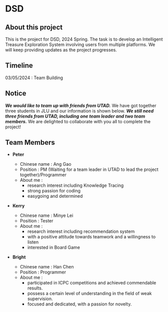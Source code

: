 # DSD 
## About this project
This is the project for DSD, 2024 Spring. The task is to develop an Intelligent Treasure Exploration System involving users from multiple platforms. We will keep providing updates as the project progresses.

## Timeline
03/05/2024 : Team Building

## Notice
*__We would like to team up with friends from UTAD.__* We have got together three students in JLU and our information is shown below. *__We still need three friends from UTAD, including one team leader and two team members.__* We are delighted to collaborate with you all to complete the project!

## Team Members
+ __Peter__
  + Chinese name : Ang Gao
  + Position : PM (Waiting for a team leader in UTAD to lead the project together)/Programmer
  + About me : 
    + research interest including Knowledge Tracing
    + strong passion for coding
    + easygoing and determined
    
+ __Kerry__
  + Chinese name : Minye Lei
  + Position : Tester
  + About me :
    + research interest including recommendation system
    + with a positive attitude towards teamwork and a willingness to listen
    + interested in Board Game

+ __Bright__
  + Chinese name : Han Chen
  + Position : Programmer
  + About me :
    + participated in ICPC competitions and achieved commendable results.
    + possess a certain level of understanding in the field of weak supervision.
    + focused and dedicated, with a passion for novelty.
  
